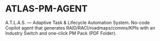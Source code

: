 # ATLAS-PM-AGENT
A.T.L.A.S. — Adaptive Task &amp; Lifecycle Automation System. No-code Copilot agent that generates RAID/RACI/roadmaps/comms/KPIs with an Industry Switch and one-click PM Pack (PDF Folder).
